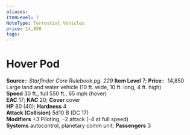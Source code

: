 ```yaml
---
aliases: 
ItemLevel: 7
NoteType: Terrestial Vehicles
price: 14,850
tags: 
---
```


# Hover Pod

**Source**:: _Starfinder Core Rulebook pg. 229_
**Item Level** 7;
**Price**::  14,850  
Large land and water vehicle (10 ft. wide, 10 ft. long, 4 ft. high)  
**Speed** 30 ft., full 550 ft., 65 mph (hover)  
**EAC** 17; **KAC** 20; **Cover** cover  
**HP** 80 (40); **Hardness** 4  
**Attack (Collision)** 5d10 B (DC 17)  
**Modifiers** +3 Piloting, –2 attack (–4 at full speed)  
**Systems** autocontrol, planetary comm unit; **Passengers** 3
